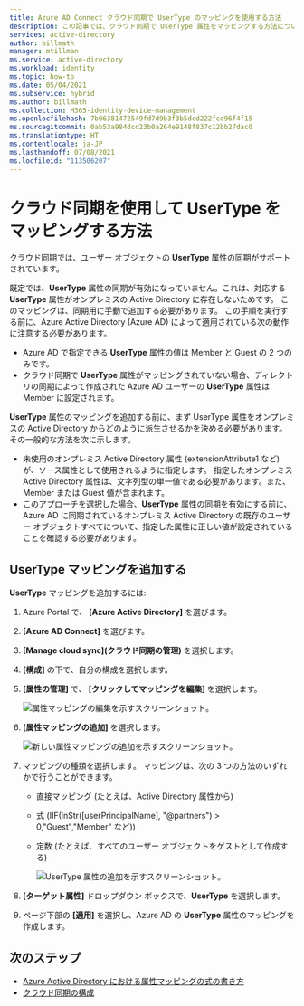 ```yaml
---
title: Azure AD Connect クラウド同期で UserType のマッピングを使用する方法
description: この記事では、クラウド同期で UserType 属性をマッピングする方法について説明します。
services: active-directory
author: billmath
manager: mtillman
ms.service: active-directory
ms.workload: identity
ms.topic: how-to
ms.date: 05/04/2021
ms.subservice: hybrid
ms.author: billmath
ms.collection: M365-identity-device-management
ms.openlocfilehash: 7b06381472549fd7d9b3f3b5dcd222fcd96f4f15
ms.sourcegitcommit: 0ab53a984dcd23b0a264e9148f837c12bb27dac0
ms.translationtype: HT
ms.contentlocale: ja-JP
ms.lasthandoff: 07/08/2021
ms.locfileid: "113506207"
---
```

# <a name="map-usertype-with-cloud-sync"></a>クラウド同期を使用して UserType をマッピングする方法

クラウド同期では、ユーザー オブジェクトの **UserType** 属性の同期がサポートされています。

既定では、**UserType** 属性の同期が有効になっていません。これは、対応する **UserType** 属性がオンプレミスの Active Directory に存在しないためです。 このマッピングは、同期用に手動で追加する必要があります。 この手順を実行する前に、Azure Active Directory (Azure AD) によって適用されている次の動作に注意する必要があります。

- Azure AD で指定できる **UserType** 属性の値は Member と Guest の 2 つのみです。
- クラウド同期で **UserType** 属性がマッピングされていない場合、ディレクトリの同期によって作成された Azure AD ユーザーの **UserType** 属性は Member に設定されます。

**UserType** 属性のマッピングを追加する前に、まず UserType 属性をオンプレミスの Active Directory からどのように派生させるかを決める必要があります。 その一般的な方法を次に示します。

 - 未使用のオンプレミス Active Directory 属性 (extensionAttribute1 など) が、ソース属性として使用されるように指定します。 指定したオンプレミス Active Directory 属性は、文字列型の単一値である必要があります。また、Member または Guest 値が含まれます。
 - このアプローチを選択した場合、**UserType** 属性の同期を有効にする前に、Azure AD に同期されているオンプレミス Active Directory の既存のユーザー オブジェクトすべてについて、指定した属性に正しい値が設定されていることを確認する必要があります。

## <a name="add-the-usertype-mapping"></a>UserType マッピングを追加する
**UserType** マッピングを追加するには:

 1. Azure Portal で、 **[Azure Active Directory]** を選びます。
 1. **[Azure AD Connect]** を選びます。
 1. **[Manage cloud sync]\(クラウド同期の管理\)** を選択します。
 1. **[構成]** の下で、自分の構成を選択します。
 1. **[属性の管理]** で、 **[クリックしてマッピングを編集]** を選択します。
 
    ![属性マッピングの編集を示すスクリーンショット。](media/how-to-map-usertype/usertype-1.png) 

 1. **[属性マッピングの追加]** を選択します。
 
    ![新しい属性マッピングの追加を示すスクリーンショット。](media/how-to-map-usertype/usertype-2.png) 
1. マッピングの種類を選択します。 マッピングは、次の 3 つの方法のいずれかで行うことができます。
   - 直接マッピング (たとえば、Active Directory 属性から)
   - 式 (IIF(InStr([userPrincipalName], "@partners") > 0,"Guest","Member" など))
   - 定数 (たとえば、すべてのユーザー オブジェクトをゲストとして作成する)
 
     ![UserType 属性の追加を示すスクリーンショット。](media/how-to-map-usertype/usertype-3.png)

1. **[ターゲット属性]** ドロップダウン ボックスで、**UserType** を選択します。
1. ページ下部の **[適用]** を選択し、Azure AD の **UserType** 属性のマッピングを作成します。

## <a name="next-steps"></a>次のステップ 

- [Azure Active Directory における属性マッピングの式の書き方](reference-expressions.md)
- [クラウド同期の構成](how-to-configure.md)
